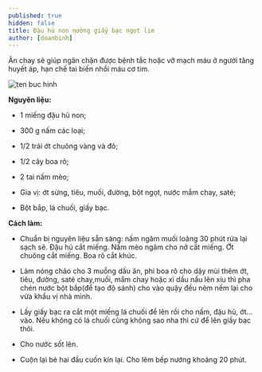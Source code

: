 ```yaml
---
published: true
hidden: false
title: Đậu hủ non nướng giấy bạc ngọt lịm
author: [doanbinh] 
---
```

 Ăn chay sẽ giúp ngăn chặn được bệnh tắc hoặc vỡ mạch máu ở người tăng huyết áp, hạn chế tai biến nhồi máu cơ tim.

![ten buc hinh](https://img-global.cpcdn.com/005_recipes/080be8a9020a1918/1200x630cq70/photo.jpg "ten buc hinh")

**Nguyên liệu:**

+ 1 miếng đậu hủ non;

+ 300 g nấm các loại;

+ 1/2 trái ớt chuông vàng và đỏ;

+ 1/2 cây boa rô;

+ 2 tai nấm mèo;

+ Gia vị: ớt sừng, tiêu, muối, đường, bột ngọt, nước mắm chay, saté;

+ Bột bắp, lá chuối, giấy bạc.

**Cách làm:**

+ Chuẩn bị nguyên liệu sẵn sàng: nấm ngâm muối loãng 30 phút rửa lại sạch sẽ. Đậu hủ cắt miếng. Nấm mèo ngâm cho nở cắt miếng. Ớt chuông cắt miếng. Boa rô cắt khúc.

+ Làm nóng chảo cho 3 muỗng dầu ăn, phi boa rô cho dậy mùi thêm ớt, tiêu, đường, saté chay,muối, mắm chay hoặc xì dầu nấu lên xíu thì pha chén nước bột bắp(để tạo độ sánh) cho vào quậy đều nêm nếm lại cho vừa khẩu vị nhà mình.

+ Lấy giấy bạc ra cắt một miếng lá chuối để lên rồi cho nấm, đậu hủ, ớt… vào. Nếu không có lá chuối cũng không sao nha thì cứ để lên giấy bạc thôi.

+ Cho nước sốt lên.

+ Cuộn lại bẻ hai đầu cuốn kín lại. Cho lêm bếp nướng khoảng 20 phút.